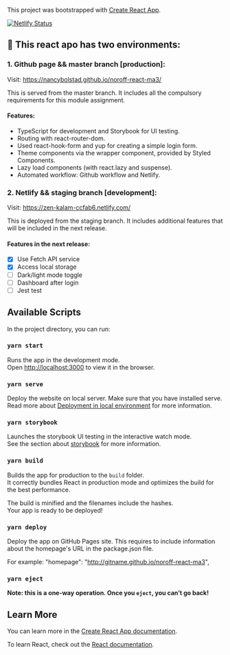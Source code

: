 This project was bootstrapped with [Create React App](https://github.com/facebook/create-react-app).

[![Netlify Status](https://api.netlify.com/api/v1/badges/bdd0f41d-e9f1-4a07-8e42-3cb2b40eaf37/deploy-status)](https://app.netlify.com/sites/zen-kalam-ccfab6/deploys)

## :satellite: This react apo has two environments:

### 1. Github page && master branch [production]:

Visit: https://nancybolstad.github.io/noroff-react-ma3/

This is served from the master branch. It includes all the compulsory requirements for this module assignment.

#### Features:

- TypeScript for development and Storybook for UI testing.
- Routing with react-router-dom.
- Used react-hook-form and yup for creating a simple login form.
- Theme components via the <ThemeProvider> wrapper component, provided by Styled Components.
- Lazy load components (with react.lazy and suspense).
- Automated workflow: Github workflow and Netlify.

### 2. Netlify && staging branch [development]:

Visit: https://zen-kalam-ccfab6.netlify.com/

This is deployed from the staging branch. It includes additional features that will be included in the next release.

#### Features in the next release:

- [x] Use Fetch API service
- [x] Access local storage
- [ ] Dark/light mode toggle
- [ ] Dashboard after login
- [ ] Jest test

## Available Scripts

In the project directory, you can run:

### `yarn start`

Runs the app in the development mode.<br />
Open [http://localhost:3000](http://localhost:3000) to view it in the browser.

### `yarn serve`

Deploy the website on local server. Make sure that you have installed serve.
Read more about [Deployment in local environment](https://create-react-app.dev/docs/deployment/) for more information.

### `yarn storybook`

Launches the storybook UI testing in the interactive watch mode.<br />
See the section about [storybook](https://storybook.js.org/docs/basics/introduction/) for more information.

### `yarn build`

Builds the app for production to the `build` folder.<br />
It correctly bundles React in production mode and optimizes the build for the best performance.

The build is minified and the filenames include the hashes.<br />
Your app is ready to be deployed!

### `yarn deploy`

Deploy the app on GitHub Pages site. This requires to include information about the homepage's URL in the package.json file.

For example:
"homepage": "http://gitname.github.io/noroff-react-ma3",

### `yarn eject`

**Note: this is a one-way operation. Once you `eject`, you can’t go back!**

## Learn More

You can learn more in the [Create React App documentation](https://facebook.github.io/create-react-app/docs/getting-started).

To learn React, check out the [React documentation](https://reactjs.org/).
